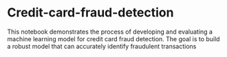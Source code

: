 # Credit-card-fraud-detection
This notebook demonstrates the process of developing and evaluating a machine learning model for credit card fraud detection. The goal is to build a robust model that can accurately identify fraudulent transactions
